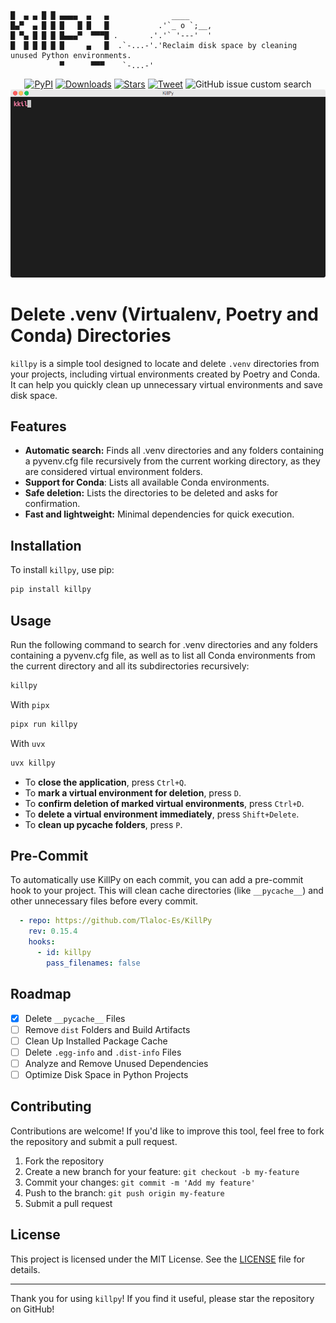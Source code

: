 <div align="center">

</div>

```plaintext
█  ▄ ▄ █ █ ▄▄▄▄  ▄   ▄              ____
█▄▀  ▄ █ █ █   █ █   █           .'`_ o `;__,
█ ▀▄ █ █ █ █▄▄▄▀  ▀▀▀█ .       .'.'` '---'  '
█  █ █ █ █ █     ▄   █  .`-...-'.'Reclaim disk space by cleaning unused Python environments.
           ▀      ▀▀▀    `-...-'
```

<div align="center">

[![PyPI](https://img.shields.io/pypi/v/killpy.svg)](https://pypi.org/project/killpy/)
[![Downloads](https://static.pepy.tech/personalized-badge/killpy?period=month&units=international_system&left_color=grey&right_color=blue&left_text=PyPi%20Downloads)](https://pepy.tech/project/killpy)
[![Stars](https://img.shields.io/github/stars/Tlaloc-Es/killpy?color=yellow&style=flat)](https://github.com/Tlaloc-Es/killpy/stargazers)
[![Tweet](https://img.shields.io/twitter/url/http/shields.io.svg?style=social)](https://twitter.com/intent/tweet?text=🐍%20KillPy%20helps%20you%20reclaim%20disk%20space%20by%20detecting%20unused%20Python%20environments%20(.venv,%20poetry%20env,%20conda%20env)%20and%20pipx%20packages.%20Clean,%20organize%20and%20free%20up%20space%20effortlessly!%20🚀&url=https://github.com/Tlaloc-Es/KillPy)
![GitHub issue custom search](https://img.shields.io/github/issues-search?query=repo%3ATlaloc-Es%2Fkillpy%20is%3Aclosed&label=issues%20closed&labelColor=%20%237d89b0&color=%20%235d6b98)
![killpy in action](show.gif)

</div>

# Delete .venv (Virtualenv, Poetry and Conda) Directories

`killpy` is a simple tool designed to locate and delete `.venv` directories from your projects, including virtual environments created by Poetry and Conda. It can help you quickly clean up unnecessary virtual environments and save disk space.

## Features

- **Automatic search:** Finds all .venv directories and any folders containing a pyvenv.cfg file recursively from the current working directory, as they are considered virtual environment folders.
- **Support for Conda**: Lists all available Conda environments.
- **Safe deletion:** Lists the directories to be deleted and asks for confirmation.
- **Fast and lightweight:** Minimal dependencies for quick execution.

## Installation

To install `killpy`, use pip:

```bash
pip install killpy
```

## Usage

Run the following command to search for .venv directories and any folders containing a pyvenv.cfg file, as well as to list all Conda environments from the current directory and all its subdirectories recursively:

```bash
killpy
```

With `pipx`

```bash
pipx run killpy
```

With `uvx`

```bash
uvx killpy
```

- To **close the application**, press `Ctrl+Q`.
- To **mark a virtual environment for deletion**, press `D`.
- To **confirm deletion of marked virtual environments**, press `Ctrl+D`.
- To **delete a virtual environment immediately**, press `Shift+Delete`.
- To **clean up __pycache__ folders**, press `P`.

## Pre-Commit

To automatically use KillPy on each commit, you can add a pre-commit hook to your project. This will clean cache directories (like `__pycache__`) and other unnecessary files before every commit.

```yml
  - repo: https://github.com/Tlaloc-Es/KillPy
    rev: 0.15.4
    hooks:
      - id: killpy
        pass_filenames: false
```

## Roadmap

- [x] Delete `__pycache__` Files
- [ ] Remove `dist` Folders and Build Artifacts
- [ ] Clean Up Installed Package Cache
- [ ] Delete `.egg-info` and `.dist-info` Files
- [ ] Analyze and Remove Unused Dependencies
- [ ] Optimize Disk Space in Python Projects

## Contributing

Contributions are welcome! If you'd like to improve this tool, feel free to fork the repository and submit a pull request.

1. Fork the repository
1. Create a new branch for your feature: `git checkout -b my-feature`
1. Commit your changes: `git commit -m 'Add my feature'`
1. Push to the branch: `git push origin my-feature`
1. Submit a pull request

## License

This project is licensed under the MIT License. See the [LICENSE](LICENSE) file for details.

______________________________________________________________________

Thank you for using `killpy`! If you find it useful, please star the repository on GitHub!
